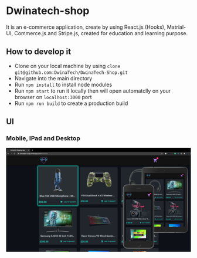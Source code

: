 # Dwinatech-shop
  It is an e-commerce application, create by using React.js (Hooks), Matrial-UI, Commerce.js and Stripe.js, created for education and learning purpose.
  
## How to develop it
- Clone on your local machine by using `clone git@github.com:DwinaTech/DwinaTech-Shop.git`
- Navigate into the main directory
- Run `npm install` to install node modules
- Run `npm start` to run it locally then will open automatclly on your browser on `localhost:3000` port
- Run `npm run build` to create a production build

## UI
### Mobile, IPad and Desktop
<img src="https://github.com/DwinaTech/public-images/blob/main/E-commerce-thumbnail.jpg?raw=true" alt="website-image" />
